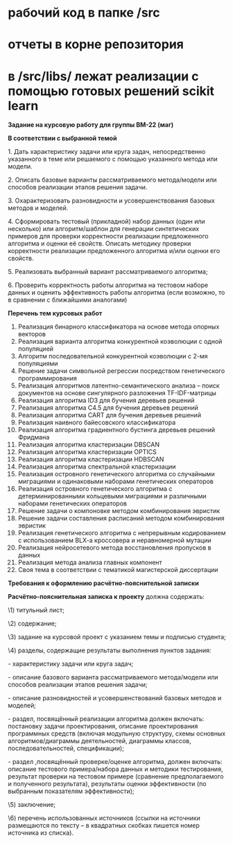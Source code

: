 # рабочий код в папке /src
# отчеты в корне репозитория
# в /src/libs/ лежат реализации с помощью готовых решений scikit learn


**Задание на курсовую работу для группы ВМ-22 (маг)**

**В соответствии с выбранной темой**

1\. Дать характеристику задачи или круга задач, непосредственно указанного в теме или решаемого с помощью указанного метода или модели.

2\. Описать базовые  варианты рассматриваемого метода/модели или способов реализации этапов решения задачи.

3\. Охарактеризовать  разновидности и усовершенствования базовых методов и моделей.

4\. Cформировать тестовый (прикладной) набор данных (один или несколько) или алгоритм/шаблон для генерации синтетических примеров для проверки корректности реализации предложенного алгоритма и оценки её свойств. Описать методику проверки корректности реализации предложенного алгоритма и/или оценки его свойств.

5\. Реализовать выбранный вариант рассматриваемого алгоритма;

<a name="__ddelink__5488_3357448830"></a>6. Проверить корректность работы алгоритма на тестовом наборе данных и оценить эффективность работы алгоритма (если возможно, то в сравнении с ближайшими аналогами)

**Перечень тем курсовых работ**

1. Реализация бинарного классификатора на основе метода опорных векторов
1. Реализация варианта алгоритма конкурентной коэволюции с одной популяцией
1. Алгоритм последовательной конкурентной коэволюции с 2-мя популяциями
1. Решение задачи символьной регрессии посредством генетического программирования
1. Реализация алгоритмов латентно-семантического анализа – поиск документов на основе сингулярного разложения TF-IDF-матрицы 
1. Реализация алгоритма ID3 для бучения деревьев решений
1. Реализация алгоритма C4.5 для бучения деревьев решений
1. Реализация алгоритма CART для бучения деревьев решений
1. Реализация наивного байесовского классификатора
1. Реализация алгоритма градиентного бустинга деревьев решений Фридмана 
1. Реализация алгоритма кластеризации DBSCAN
1. Реализация алгоритма кластеризации OPTICS
1. Реализация алгоритма кластеризации HDBSCAN
1. Реализация алгоритма спектральной кластеризации
1. Реализация островного генетического алгоритма со случайными миграциями и одинаковыми наборами генетических операторов
1. Реализация островного генетического алгоритма с детерминированными кольцевыми миграциями и различными наборами генетических операторов
1. Решение задачи о компоновке методом комбинирования эвристик
1. Решение задачи составления расписаний методом комбинирования эвристик
1. Реализация генетического алгоритма с непрерывным кодированием с использованием BLX-a кроссовера и неравномерной мутации
1. Реализация нейросетевого метода восстановления пропусков в данных
1. Реализация метода анализа главных компонент
1. Своя тема в соответствии с тематикой магистерской диссертации



**Требования к оформлению расчётно-пояснительной записки**

**Расчётно-пояснительная записка к проекту** должна содержать:

\1) титульный лист;

\2) содержание;

\3) задание на курсовой проект с указанием темы и подписью студента;

\4) разделы, содержащие результаты выполнения пунктов задания:

\- характеристику задачи или круга задач;

\- описание базового  варианта рассматриваемого метода/модели или способов реализации этапов решения задачи;

\- описание разновидностей и усовершенствований базовых методов и моделей;

\- раздел, посвящённый реализации алгоритма должен включать: постановку задачи проектирования, описание проектирования программных средств (включая модульную структуру, схемы основных алгоритмов/диаграммы деятельностей, диаграммы классов, последовательностей, спецификации);

\- раздел ,посвящённый проверке/оценке алгоритма, должен включать:  описание тестового примера/набора данных и методики тестирования, результат проверки на тестовом примере (сравнение предполагаемого и полученного результата), результаты оценки эффективности (по выбранным показателям эффективности);

\5) заключение;

\6) перечень использованных источников (ссылки на источники размещаются по тексту – в квадратных скобках пишется номер источника из списка)\.


